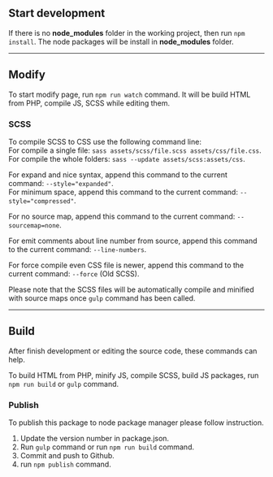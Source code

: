 ## Start development

If there is no **node_modules** folder in the working project, then run `npm install`.
The node packages will be install in **node_modules** folder.

-----

## Modify

To start modify page, run `npm run watch` command. 
It will be build HTML from PHP, compile JS, SCSS while editing them.

### SCSS

To compile SCSS to CSS use the following command line:<br>
For compile a single file: `sass assets/scss/file.scss assets/css/file.css`.<br>
For compile the whole folders: `sass --update assets/scss:assets/css`.

For expand and nice syntax, append this command to the current command: `--style="expanded"`.<br>
For minimum space, append this command to the current command: `--style="compressed"`.

For no source map, append this command to the current command: `--sourcemap=none`.

For emit comments about line number from source, append this command to the current command: `--line-numbers`.

For force compile even CSS file is newer, append this command to the current command: `--force` (Old SCSS).

Please note that the SCSS files will be automatically compile and minified with source maps once `gulp` command has been called.

-----

## Build

After finish development or editing the source code, these commands can help.

To build HTML from PHP, minify JS, compile SCSS, build JS packages, run `npm run build` or `gulp` command.

### Publish

To publish this package to node package manager please follow instruction.

1. Update the version number in package.json.
2. Run `gulp` command or run `npm run build` command.
3. Commit and push to Github.
4. run `npm publish` command.